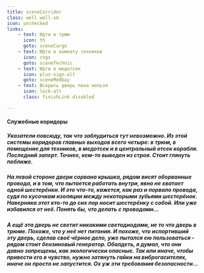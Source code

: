 ```yaml
---
title: sceneCorridor
class: well well-sm
icon: unchecked
links:
    - text: Идти в трюм
      icon: th
      goto: sceneCargo
    - text: Идти в комнату техников
      icon: cogs
      goto: sceneTechnic
    - text: Идти в медотсек
      icon: plus-sign-alt
      goto: sceneMedbay
    - text: Вскрыть дверь пока нельзя
      icon: lock-alt
      class: finishLink disabled

---
```

<h4>Служебные коридоры</h4>
<h5>Указатели повсюду, так что заблудиться тут невозможно. Из этой системы коридоров главных выходов всего четыре: в трюм, в помещение для техников, в медотсек и в центральный отсек корабля. Последний заперт. Точнее, кем-то выведен из строя. Стоит глянуть поближе.</h5>
<h5>На левой стороне двери сорвана крышка, рядом висят оборванные провода, и в том, что пытается работать внутри, явно не хватает одной шестерёнки. И это что-то, кажется, как раз и порвало провода, судя по кусочкам изоляции между некоторыми зубьями шестерёнок. Наверняка этот кто-то до сих пор носит шестерёнку с собой. Или уже избавился от неё. Понять бы, что делать с проводами...</h5>
<h5>А ещё эта дверь не светит никакими светодиодами, не то что дверь в трюме. Похоже, что у неё нет питания. И похоже, что испортивший эту дверь, сделав своё чёрное дело, уже пытался ею пользоваться - рядом стоит бензиновый генератор. Обалдеть, я думал, что они давно запрещены, как экологически опасные. Так или иначе, чтобы привести его в чувство, нужно затянуть гайки на виброгасителях, иначе он просто не запустится. Ох уж эти требования безопасности...</h5>

